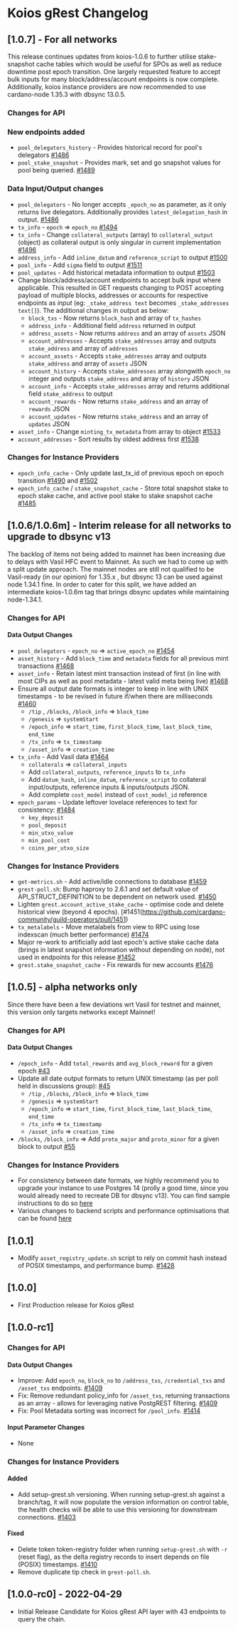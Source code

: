 # Koios gRest Changelog

## [1.0.7] - For all networks

This release continues updates from koios-1.0.6 to further utilise stake-snapshot cache tables which would be useful for SPOs as well as reduce downtime post epoch transition. One largely requested feature to accept bulk inputs for many block/address/account endpoints is now complete.
Additionally, koios instance providers are now recommended to use cardano-node 1.35.3 with dbsync 13.0.5.

### Changes for API 

### New endpoints added
- `pool_delegators_history` - Provides historical record for pool's delegators [#1486](https://github.com/cardano-community/guild-operators/pull/1486)
- `pool_stake_snapshot` - Provides mark, set and go snapshot values for pool being queried. [#1489](https://github.com/cardano-community/guild-operators/pull/1489)

### Data Input/Output changes
- `pool_delegators` - No longer accepts `_epoch_no` as parameter, as it only returns live delegators. Additionally provides `latest_delegation_hash` in output. [#1486](https://github.com/cardano-community/guild-operators/pull/1486)
- `tx_info` - `epoch` => `epoch_no` [#1494](https://github.com/cardano-community/guild-operators/pull/1494)
- `tx_info` - Change `collateral_outputs` (array) to `collateral_output` (object) as collateral output is only singular in current implementation [#1496](https://github.com/cardano-community/guild-operators/pull/1496)
- `address_info` - Add `inline_datum` and `reference_script` to output [#1500](https://github.com/cardano-community/guild-operators/pull/1500)
- `pool_info` - Add `sigma` field to output [#1511](https://github.com/cardano-community/guild-operators/pull/1511)
- `pool_updates` - Add historical metadata information to output [#1503](https://github.com/cardano-community/guild-operators/pull/1503)
- Change block/address/account endpoints to accept bulk input where applicable. This resulted in GET requests changing to POST accepting payload of multiple blocks, addresses or accounts for respective endpoints as *input* (eg: `_stake_address text` becomes `_stake_addresses text[]`). The additional changes in output as below:
  - `block_txs` - Now returns `block_hash` and array of `tx_hashes`
  - `address_info` - Additional field `address` returned in output
  - `address_assets` - Now returns `address` and an array of `assets` JSON
  - `account_addresses` - Accepts `stake_addresses` array and outputs `stake_address` and array of `addresses`
  - `account_assets` - Accepts `stake_addresses` array and outputs `stake_address` and array of `assets` JSON
  - `account_history` - Accepts `stake_addresses` array alongwith `epoch_no` integer and outputs `stake_address` and array of `history` JSON
  - `account_info` - Accepts `stake_addresses` array and returns additional field `stake_address` to output
  - `account_rewards` - Now returns `stake_address` and an array of `rewards` JSON
  - `account_updates` - Now returns `stake_address` and an array of `updates` JSON
- `asset_info` - Change `minting_tx_metadata` from array to object [#1533](https://github.com/cardano-community/guild-operators/pull/1533)
- `account_addresses` - Sort results by oldest address first [#1538](https://github.com/cardano-community/guild-operators/pull/1538)

### Changes for Instance Providers
- `epoch_info_cache` - Only update last_tx_id of previous epoch on epoch transition [#1490](https://github.com/cardano-community/guild-operators/pull/1490) and [#1502](https://github.com/cardano-community/guild-operators/pull/1502)
- `epoch_info_cache` / `stake_snapshot_cache` - Store total snapshot stake to epoch stake cache, and active pool stake to stake snapshot cache [#1485](https://github.com/cardano-community/guild-operators/pull/1485)


## [1.0.6/1.0.6m] - Interim release for all networks to upgrade to dbsync v13

The backlog of items not being added to mainnet has been increasing due to delays with Vasil HFC event to Mainnet. As such we had to come up with a split update approach.
The mainnet nodes are still not qualified to be Vasil-ready (in our opinion) for 1.35.x , but dbsync 13 can be used against node 1.34.1 fine. In order to cater for this split, we have added an intermediate koios-1.0.6m tag that brings dbsync updates while maintaining node-1.34.1.

### Changes for API

#### Data Output Changes
- `pool_delegators` - `epoch_no` => `active_epoch_no` [#1454](https://github.com/cardano-community/guild-operators/pull/1454)
- `asset_history` - Add `block_time` and `metadata` fields for all previous mint transactions [#1468](https://github.com/cardano-community/guild-operators/pull/1468)
- `asset_info` - Retain latest mint transaction instead of first (in line with most CIPs as well as pool metadata - latest valid meta being live) [#1468](https://github.com/cardano-community/guild-operators/pull/1468)
- Ensure all output date formats is integer to keep in line with UNIX timestamps - to be revised in future if/when there are milliseconds [#1460](https://github.com/cardano-community/guild-operators/pull/1460)
  - `/tip` , `/blocks`, `/block_info` => `block_time`
  - `/genesis` => `systemStart`
  - `/epoch_info` => `start_time`, `first_block_time`, `last_block_time`, `end_time`
  - `/tx_info` => `tx_timestamp`
  - `/asset_info` => `creation_time`
- `tx_info` - Add Vasil data [#1464](https://github.com/cardano-community/guild-operators/pull/1464)
  - `collaterals` => `collateral_inputs`
  - Add `collateral_outputs`, `reference_inputs` to `tx_info`
  - Add `datum_hash`, `inline_datum`, `reference_script` to collateral input/outputs, reference inputs & inputs/outputs JSON.
  - Add complete `cost_model` instead of `cost_model_id` reference
- `epoch_params` - Update leftover lovelace references to text for consistency: [#1484](https://github.com/cardano-community/guild-operators/pull/1484)
  - `key_deposit`
  - `pool_deposit`
  - `min_utxo_value`
  - `min_pool_cost`
  - `coins_per_utxo_size`

### Changes for Instance Providers

- `get-metrics.sh` - Add active/idle connections to database [#1459](https://github.com/cardano-community/guild-operators/pull/1459)
- `grest-poll.sh`: Bump haproxy to 2.6.1 and set default value of API_STRUCT_DEFINITION to be dependent on network used. [#1450](https://github.com/cardano-community/guild-operators/pull/1450)
- Lighten `grest.account_active_stake_cache` - optimise code and delete historical view (beyond 4 epochs). [#1451(https://github.com/cardano-community/guild-operators/pull/1451)
- `tx_metalabels` - Move metalabels from view to RPC using lose indexscan (much better performance) [#1474](https://github.com/cardano-community/guild-operators/pull/1474)
- Major re-work to artificially add last epoch's active stake cache data (brings in latest snapshot information without depending on node), not used in endpoints for this release [#1452](https://github.com/cardano-community/guild-operators/pull/1452)
- `grest.stake_snapshot_cache` - Fix rewards for new accounts [#1476](https://github.com/cardano-community/guild-operators/pull/1476)


## [1.0.5] - alpha networks only

Since there have been a few deviations wrt Vasil for testnet and mainnet, this version only targets networks except Mainnet!

### Changes for API

#### Data Output Changes

- `/epoch_info` - Add `total_rewards` and `avg_block_reward` for a given epoch [#43](https://github.com/cardano-community/koios-artifacts/pull/43)
- Update all date output formats to return UNIX timestamp (as per poll held in discussions group): [#45](https://github.com/cardano-community/koios-artifacts/pull/45)
  - `/tip` , `/blocks`, `/block_info` => `block_time`
  - `/genesis` => `systemStart`
  - `/epoch_info` => `start_time`, `first_block_time`, `last_block_time`, `end_time`
  - `/tx_info` => `tx_timestamp`
  - `/asset_info` => `creation_time`
- `/blocks`, `/block_info` => Add `proto_major` and `proto_minor`  for a given block to output [#55](https://github.com/cardano-community/koios-artifacts/pull/55)

### Changes for Instance Providers

- For consistency between date formats, we highly recommend you to upgrade your instance to use Postgres 14 (prolly a good time, since you would already need to recreate DB for dbsync v13). You can find sample instructions to do so [here](https://www.paulox.net/2022/04/28/upgrading-postgresql-from-version-13-to-14-on-ubuntu-22-04-jammy-jellyfish/)
- Various changes to backend scripts and performance optimisations that can be found [here](https://github.com/cardano-community/guild-operators/compare/koios-1.0.1...koios-1.0.5)


## [1.0.1]
- Modify `asset_registry_update.sh` script to rely on commit hash instead of POSIX timestamps, and performance bump. [#1428](https://github.com/cardano-community/guild-operators/pull/1428)


## [1.0.0]
- First Production release for Koios gRest


## [1.0.0-rc1]

### Changes for API

#### Data Output Changes
- Improve: Add `epoch_no`, `block_no` to `/address_txs`, `/credential_txs` and `/asset_txs` endpoints. [#1409](https://github.com/cardano-community/guild-operators/pull/1403)
- Fix: Remove redundant policy_info for `/asset_txs`, returning transactions as an array - allows for leveraging native PostgREST filtering. [#1409](https://github.com/cardano-community/guild-operators/pull/1403)
- Fix: Pool Metadata sorting was incorrect for `/pool_info`. [#1414](https://github.com/cardano-community/guild-operators/pull/1414)

#### Input Parameter Changes
- None

### Changes for Instance Providers

#### Added
- Add setup-grest.sh versioning. When running setup-grest.sh against a branch/tag, it will now populate the version information on control table, the health checks will be able to use this versioning for downstream connections. [#1403](https://github.com/cardano-community/guild-operators/pull/1403)

#### Fixed
- Delete token token-registry folder when running `setup-grest.sh` with `-r` (reset flag), as the delta registry records to insert depends on file (POSIX) timestamps. [#1410](https://github.com/cardano-community/guild-operators/pull/1410)
- Remove duplicate tip check in `grest-poll.sh`. 

## [1.0.0-rc0] - 2022-04-29

- Initial Release Candidate for Koios gRest API layer with 43 endpoints to query the chain.
